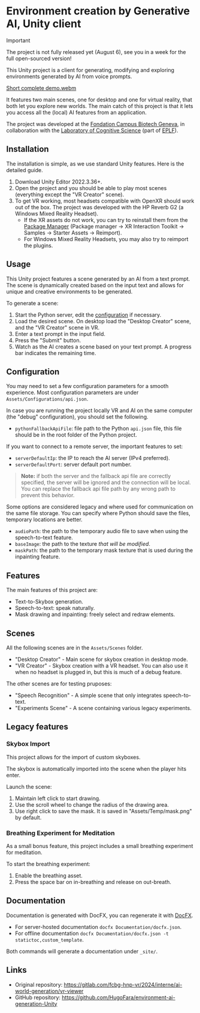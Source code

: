 # Environment creation by Generative AI, Unity client

> [!IMPORTANT]
> The project is not fully released yet (August 6), see you in a week for the full open-sourced version!

This Unity project is a client for generating, modifying and exploring environments generated by AI from voice prompts.

[Short complete demo.webm](https://github.com/user-attachments/assets/b8a97c92-ae75-4732-95af-c4fb64345bb0)

It features two main scenes, one for desktop and one for virtual reality, that both let you explore new worlds.
The main catch of this project is that it lets you access all the (local) AI features from an application.

The project was developed at the [Fondation Campus Biotech Geneva](https://fcbg.ch/),
in collaboration with the [Laboratory of Cognitive Science](https://www.epfl.ch/labs/lnco/) (part of [EPLF](https://epfl.ch)).

## Installation

The installation is simple, as we use standard Unity features.
Here is the detailed guide.

1. Download Unity Editor 2022.3.36+.
2. Open the project and you should be able to play most scenes (everything except the "VR Creator" scene).
3. To get VR working, most headsets compatible with OpenXR should work out of the box.
The project was developed with the HP Reverb G2 (a Windows Mixed Reality Headset).
    - If the XR assets do not work, you can try to reinstall them from the [Package Manager](https://docs.unity3d.com/Manual/Packages.html) (Package manager -> XR Interaction Toolkit -> Samples -> Starter Assets -> Reimport).
    - For Windows Mixed Reality Headsets, you may also try to reimport the plugins.

## Usage

This Unity project features a scene generated by an AI from a text prompt.
The scene is dynamically created based on the input text and allows for unique and creative environments to be generated.

To generate a scene:

1. Start the Python server, edit the [configuration](#configuration) if necessary.
2. Load the desired scene. On desktop load the "Desktop Creator" scene, and the "VR Creator" scene in VR.
3. Enter a text prompt in the input field.
4. Press the "Submit" button.
5. Watch as the AI creates a scene based on your text prompt. A progress bar indicates the remaining time.

## Configuration

You may need to set a few configuration parameters for a smooth experience.
Most configuration parameters are under `Assets/Configurations/api.json`.

In case you are running the project locally VR and AI on the same computer (the "debug" configuration), you should set the following.

- `pythonFallbackApiFile`: file path to the Python ``api.json`` file, this file should be in the root folder of the Python project.

If you want to connect to a remote server, the important features to set:

- `serverDefaultIp`: the IP to reach the AI server (IPv4 preferred).
- `serverDefaultPort`: server default port number.

> **Note:** if both the server and the fallback api file are correctly specified, the server will be ignored and the connection will be local. You can replace the fallback api file path by any wrong path to prevent this behavior.

Some options are considered legacy and where used for communication on the same file storage.
You can specify where Python should save the files, temporary locations are better.

- `audioPath`: the path to the temporary audio file to save when using the speech-to-text feature.
- `baseImage`: the path to the texture *that will be modified*.
- `maskPath`: the path to the temporary mask texture that is used during the inpainting feature.

## Features

The main features of this project are:

- Text-to-Skybox generation.
- Speech-to-text: speak naturally.
- Mask drawing and inpainting: freely select and redraw elements.

## Scenes

All the following scenes are in the ``Assets/Scenes`` folder.

- "Desktop Creator" - Main scene for skybox creation in desktop mode.
- "VR Creator" - Skybox creation with a VR headset. You can also use it when no headset is plugged in, but this is much of a debug feature.

The other scenes are for testing pruposes:

- "Speech Recognition" - A simple scene that only integrates speech-to-text.
- "Experiments Scene" - A scene containing various legacy experiments.

## Legacy features

### Skybox Import

This project allows for the import of custom skyboxes.

The skybox is automatically imported into the scene when the player hits enter.

Launch the scene:

1. Maintain left click to start drawing.
2. Use the scroll wheel to change the radius of the drawing area.
3. Use right click to save the mask. It is saved in "Assets/Temp/mask.png" by default.

### Breathing Experiment for Meditation

As a small bonus feature, this project includes a small breathing experiment for meditation.

To start the breathing experiment:

1. Enable the breathing asset.
2. Press the space bar on in-breathing and release on out-breath.

## Documentation

Documentation is generated with DocFX, you can regenerate it with [DocFX](https://github.com/dotnet/docfx).

- For server-hosted documentation `docfx Documentation/docfx.json`.
- For offline documentation `docfx Documentation/docfx.json -t statictoc,custom_template`.

Both commands will generate a documentation under `_site/`.

## Links

- Original repository: <https://gitlab.com/fcbg-hnp-vr/2024/interne/ai-world-generation/vr-viewer>
- GitHub repository: <https://github.com/HugoFara/environment-ai-generation-Unity>
